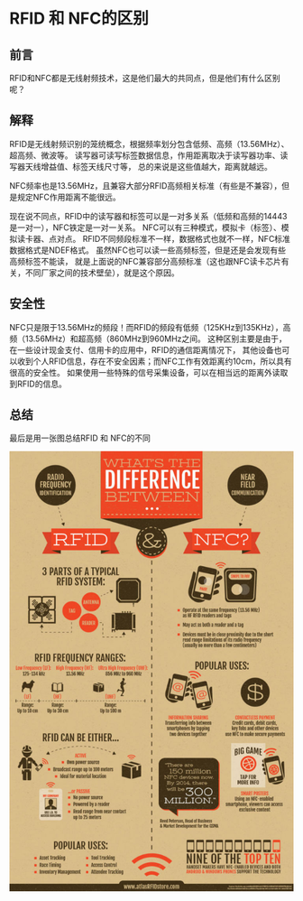 # RFID 和 NFC的区别

## 前言

RFID和NFC都是无线射频技术，这是他们最大的共同点，但是他们有什么区别呢？

## 解释

RFID是无线射频识别的笼统概念，根据频率划分包含低频、高频（13.56MHz）、超高频、微波等。
读写器可读写标签数据信息，作用距离取决于读写器功率、读写器天线增益值、标签天线尺寸等，
总的来说是这些值越大，距离就越远。

NFC频率也是13.56MHz，且兼容大部分RFID高频相关标准（有些是不兼容），但是规定NFC作用距离不能很远。

现在说不同点，RFID中的读写器和标签可以是一对多关系（低频和高频的14443是一对一），NFC铁定是一对一关系。
NFC可以有三种模式，模拟卡（标签）、模拟读卡器、点对点。
RFID不同频段标准不一样，数据格式也就不一样，NFC标准数据格式是NDEF格式。
虽然NFC也可以读一些高频标签，但是还是会发现有些高频标签不能读，
就是上面说的NFC兼容部分高频标准（这也跟NFC读卡芯片有关，不同厂家之间的技术壁垒），就是这个原因。

## 安全性

NFC只是限于13.56MHz的频段！而RFID的频段有低频（125KHz到135KHz），高频（13.56MHz）和超高频（860MHz到960MHz之间。
这种区别主要是由于，在一些设计现金支付、信用卡的应用中，RFID的通信距离情况下，
其他设备也可以收到个人RFID信息，存在不安全因素；而NFC工作有效距离约10cm，所以具有很高的安全性。
如果使用一些特殊的信号采集设备，可以在相当远的距离外读取到RFID的信息。

## 总结

最后是用一张图总结RFID 和 NFC的不同

![diff](../image/RFID_VS_NFC_1.jpg)
